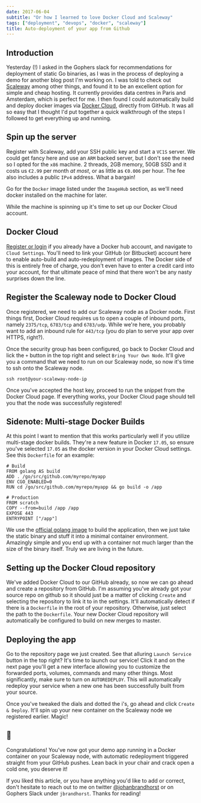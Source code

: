 ```yaml
---
date: 2017-06-04
subtitle: "Or how I learned to love Docker Cloud and Scaleway"
tags: ["deployment", "devops", "docker", "scaleway"]
title: Auto-deployment of your app from Github
---
```


## Introduction
Yesterday (!) I asked in the Gophers slack for recommendations for deployment
of static Go binaries, as I was in the process of deploying a demo for another
blog post I'm working on. I was told to check out [Scaleway](https://www.scaleway.com/)
among other things, and found it to be an excellent option for simple and cheap hosting.
It currently provides data centres in Paris and Amsterdam, which is perfect for me. I then found I could automatically
build and deploy docker images via
[Docker Cloud](https://cloud.docker.com/),
directly from GitHub. It was all so easy that I thought I'd
put together a quick walkthrough of the steps
I followed to get everything up and running.

## Spin up the server
Register with Scaleway, add your SSH public key
and start a `VC1S` server. We could
get fancy here and use an `ARM` backed server,
but I don't see the need so I
opted for the `x86` machine. 2 threads, 2GB memory, 50GB SSD
and it costs us `€2.99` per month _at most_,
or as little as `€0.006` per hour. The fee also
includes a public `IPv4` address. What a bargain!

Go for the `Docker` image listed under the `ImageHub` section,
as we'll need docker installed on the machine for later.

While the machine is spinning up it's time to set up our
Docker Cloud account.

## Docker Cloud
[Register or login](https://cloud.docker.com/) if
you already have a Docker hub account, and
navigate to `Cloud Settings`. You'll need to link your GitHub
(or Bitbucket) account here to enable auto-build and auto-redeployment
of images. The Docker side of this is entirely free of charge, you don't
even have to enter a credit card into your account, for that
ultimate peace of mind that there won't be any nasty surprises
down the line.

## Register the Scaleway node to Docker Cloud
Once registered, we need to add our Scaleway node as a Docker node.
First things first, Docker Cloud requires us to open a
couple of inbound ports, namely `2375/tcp`, `6783/tcp` and `6783/udp`.
While we're here, you probably want to add an inbound rule
for `443/tcp` (you do plan to serve your app over HTTPS, right?).

Once the security group has been configured, go back to Docker
Cloud and lick the `+` button in the top right and select
`Bring Your Own Node`. It'll give you a command that we need
to run on our Scaleway node, so now it's time to ssh onto
the Scaleway node.

```
ssh root@your-scaleway-node-ip
```

Once you've accepted the host key, proceed to run the snippet
from the Docker Cloud page. If everything works, your Docker Cloud
page should tell you that the node was successfully registered!

## Sidenote: Multi-stage Docker Builds
At this point I want to mention that this works particularly
well if you utilize multi-stage docker builds. They're a new
feature in Docker `17.05`, so ensure you've selected `17.05`
as the docker version in your Docker Cloud settings.
See this `Dockerfile` for an example:

```Docker
# Build
FROM golang AS build
ADD . /go/src/github.com/myrepo/myapp
ENV CGO_ENABLED=0
RUN cd /go/src/github.com/myrepo/myapp && go build -o /app

# Production
FROM scratch
COPY --from=build /app /app
EXPOSE 443
ENTRYPOINT ["/app"]
```

We use the [official golang image](https://hub.docker.com/_/golang/)
to build the application, then we just take the static
binary and stuff it into a minimal container environment.
Amazingly simple and you end up with a container not much
larger than the size of the binary itself. Truly we are
living in the future.

## Setting up the Docker Cloud repository
We've added Docker Cloud to our GitHub already, so now
we can go ahead and create a repository from GitHub. I'm assuming
you've already got your source repo on github so it should
just be a matter of clicking `Create` and selecting
the repository to link it to in the settings. It'll
automatically detect if there is a `Dockerfile` in the root
of your repository. Otherwise, just select the path to the
`Dockerfile`. Your new Docker Cloud repository will automatically be configured to build on new merges to master.

## Deploying the app
Go to the repository page we just created. See that alluring
`Launch Service` button in the top right? It's time to launch
our service! Click it and on the next page you'll get a new interface
allowing you to customize the forwarded ports, volumes, commands
and many other things. Most significantly, make sure to turn on
`AUTOREDEPLOY`. This will automatically redeploy your service
when a new one has been successfully built from your source.

Once you've tweaked the dials and dotted the i's, go ahead and
click `Create & Deploy`. It'll spin up your new container
on the Scaleway node we registered earlier. Magic!

## 🍾

Congratulations! You've now got your demo app running in a
Docker container on your Scaleway node, with automatic
redeployment triggered straight from your GitHub pushes.
Lean back in your chair and crack open a cold one, you deserve it!

If you liked this article, or you have anything you'd like to add
or correct, don't hesitate to reach out to me on twitter
[@johanbrandhorst](https://twitter.com/JohanBrandhorst) or on
Gophers Slack under `jbrandhorst`. Thanks for reading!
